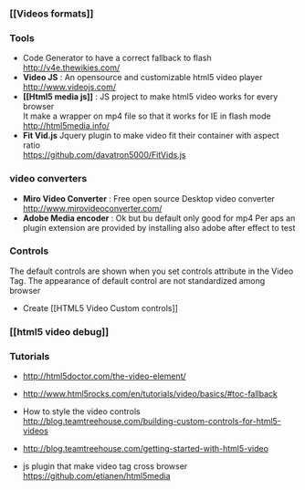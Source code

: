 ### [[Videos formats]]

### Tools 
* Code Generator to have a correct fallback to flash      
http://v4e.thewikies.com/
* **Video JS** : An opensource and customizable html5 video player       
http://www.videojs.com/
* **[[Html5 media js]]** : JS project to make html5 video works for every browser  
It make a wrapper on mp4 file so that it works for IE in flash mode     
http://html5media.info/
* **Fit Vid.js** Jquery plugin to make video fit their container with aspect ratio    
https://github.com/davatron5000/FitVids.js

### video converters

* **Miro Video Converter** : Free open source Desktop video converter http://www.mirovideoconverter.com/
* **Adobe Media encoder** : Ok but bu default only good for mp4 
Per aps an plugin extension are provided by installing also adobe after effect to test
 
### Controls   

The default controls are shown when you set controls attribute in the Video Tag. 
The appearance of default control are not standardized among browser 

* Create [[HTML5 Video Custom controls]]

### [[html5 video debug]] 

### Tutorials

* http://html5doctor.com/the-video-element/  
* http://www.html5rocks.com/en/tutorials/video/basics/#toc-fallback 
* How to style the video controls   
http://blog.teamtreehouse.com/building-custom-controls-for-html5-videos
* http://blog.teamtreehouse.com/getting-started-with-html5-video

* js plugin that make video tag cross browser 
https://github.com/etianen/html5media